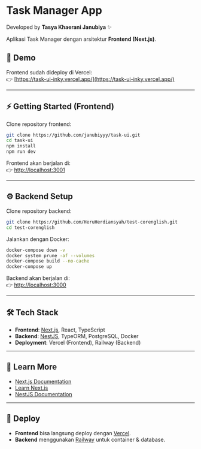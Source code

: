 # Task Manager App

Developed by **Tasya Khaerani Janubiya** ✨

Aplikasi Task Manager dengan arsitektur **Frontend (Next.js)**.

## 🔗 Demo

Frontend sudah dideploy di Vercel:  
👉 [https://task-ui-inky.vercel.app/](https://task-ui-inky.vercel.app/)

---

## ⚡️ Getting Started (Frontend)

Clone repository frontend:

```bash
git clone https://github.com/janubiyyy/task-ui.git
cd task-ui
npm install
npm run dev
```

Frontend akan berjalan di:  
👉 [http://localhost:3001](http://localhost:3001)

---

## ⚙️ Backend Setup

Clone repository backend:

```bash
git clone https://github.com/HeruHerdiansyah/test-corenglish.git
cd test-corenglish
```

Jalankan dengan Docker:

```bash
docker-compose down -v
docker system prune -af --volumes
docker-compose build --no-cache
docker-compose up
```

Backend akan berjalan di:  
👉 [http://localhost:3000](http://localhost:3000)

---

## 🛠 Tech Stack

- **Frontend**: [Next.js](https://nextjs.org), React, TypeScript
- **Backend**: [NestJS](https://nestjs.com), TypeORM, PostgreSQL, Docker
- **Deployment**: Vercel (Frontend), Railway (Backend)

---

## 📖 Learn More

- [Next.js Documentation](https://nextjs.org/docs)
- [Learn Next.js](https://nextjs.org/learn)
- [NestJS Documentation](https://docs.nestjs.com/)

---

## 🚀 Deploy

- **Frontend** bisa langsung deploy dengan [Vercel](https://vercel.com).
- **Backend** menggunakan [Railway](https://railway.app) untuk container & database.
